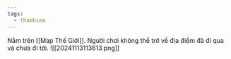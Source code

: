 ```yaml
---
tags:
  - thamhiem
---
```

Nằm trên [[Map Thế Giới]]. 
Người chơi không thể trở về địa điểm đã đi qua và chưa đi tới.
![[20241113113613.png]]

